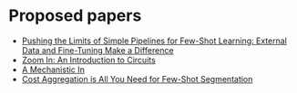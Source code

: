 # Proposed papers

- [Pushing the Limits of Simple Pipelines for Few-Shot Learning: External Data and Fine-Tuning Make a Difference](https://paperswithcode.com/paper/pushing-the-limits-of-simple-pipelines-for)
- [Zoom In: An Introduction to Circuits](https://distill.pub/2020/circuits/zoom-in/)
- [A Mechanistic In](https://www.alignmentforum.org/posts/N6WM6hs7RQMKDhYjB/a-mechanistic-interpretability-analysis-of-grokking)
- [Cost Aggregation is All You Need for Few-Shot Segmentation](https://arxiv.org/abs/2112.11685)
